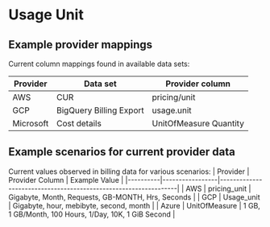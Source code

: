# Usage Unit

## Example provider mappings 

Current column mappings found in available data sets:

| Provider  | Data set                | Provider column        |
|-----------|-------------------------|------------------------|
| AWS       | CUR                     | pricing/unit	       |
| GCP       | BigQuery Billing Export | usage.unit             |
| Microsoft | Cost details            | UnitOfMeasure Quantity |

## Example scenarios for current provider data

Current values observed in billing data for various scenarios:
| Provider | Provider Column | Example Value                                                   |
|----------|-----------------|-----------------------------------------------------------------|
| AWS      | pricing_unit    | Gigabyte, Month, Requests, GB-MONTH, Hrs, Seconds           |
| GCP      | Usage_unit      | Gigabyte, hour, mebibyte, second, month                        |
| Azure    | UnitOfMeasure   | 1 GB, 1 GB/Month, 100 Hours, 1/Day, 10K, 1 GiB Second      |
